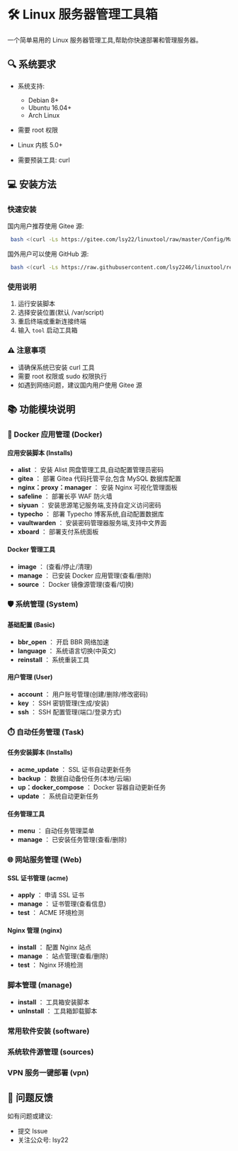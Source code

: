 # 🛠 Linux 服务器管理工具箱

一个简单易用的 Linux 服务器管理工具,帮助你快速部署和管理服务器。

## 🔍 系统要求

* 系统支持:

  * Debian 8+
  * Ubuntu 16.04+
  * Arch Linux
* 需要 root 权限
* Linux 内核 5.0+
* 需要预装工具: curl

## 💻 安装方法

### 快速安装

国内用户推荐使用 Gitee 源:

```bash
 bash <(curl -Ls https://gitee.com/lsy22/linuxtool/raw/master/Config/Manage/install.sh)
```

国外用户可以使用 GitHub 源:

```bash
 bash <(curl -Ls https://raw.githubusercontent.com/lsy2246/linuxtool/refs/heads/master/Config/Manage/install.sh)
```

### 使用说明

1. 运行安装脚本
2. 选择安装位置(默认 /var/script)
3. 重启终端或重新连接终端
4. 输入 `tool` 启动工具箱

### ⚠️ 注意事项

* 请确保系统已安装 curl 工具
* 需要 root 权限或 sudo 权限执行
* 如遇到网络问题，建议国内用户使用 Gitee 源

## 📚 功能模块说明

### 🐳 Docker 应用管理 (Docker)

#### 应用安装脚本 (Installs)

* **alist** ： 安装 Alist 网盘管理工具,自动配置管理员密码
* **gitea** ： 部署 Gitea 代码托管平台,包含 MySQL 数据库配置
* **nginx：proxy：manager** ： 安装 Nginx 可视化管理面板
* **safeline** ： 部署长亭 WAF 防火墙
* **siyuan** ： 安装思源笔记服务端,支持自定义访问密码
* **typecho** ： 部署 Typecho 博客系统,自动配置数据库
* **vaultwarden** ： 安装密码管理器服务端,支持中文界面
* **xboard** ： 部署支付系统面板

#### Docker 管理工具

* **image** ： (查看/停止/清理)
* **manage** ： 已安装 Docker 应用管理(查看/删除)
* **source** ： Docker 镜像源管理(查看/切换)

### 🛡️ 系统管理 (System)

#### 基础配置 (Basic)

* **bbr_open** ： 开启 BBR 网络加速
* **language** ： 系统语言切换(中英文)
* **reinstall** ： 系统重装工具

#### 用户管理 (User)

* **account** ： 用户账号管理(创建/删除/修改密码)
* **key** ： SSH 密钥管理(生成/安装)
* **ssh** ： SSH 配置管理(端口/登录方式)

### ⏱️ 自动任务管理 (Task)

#### 任务安装脚本 (Installs)

* **acme_update** ： SSL 证书自动更新任务
* **backup** ： 数据自动备份任务(本地/云端)
* **up：docker_compose** ： Docker 容器自动更新任务
* **update** ： 系统自动更新任务

#### 任务管理工具

* **menu** ： 自动任务管理菜单
* **manage** ： 已安装任务管理(查看/删除)

### 🌐 网站服务管理 (Web)

#### SSL 证书管理 (acme)

* **apply** ： 申请 SSL 证书
* **manage** ： 证书管理(查看信息)
* **test** ： ACME 环境检测

#### Nginx 管理 (nginx)

* **install** ： 配置 Nginx 站点
* **manage** ： 站点管理(查看/删除)
* **test** ： Nginx 环境检测

### 脚本管理 (manage)

* **install** ： 工具箱安装脚本
* **unInstall** ： 工具箱卸载脚本

### 常用软件安装 (software)

### 系统软件源管理 (sources)

### VPN 服务一键部署 (vpn)

## 📝 问题反馈

如有问题或建议:

* 提交 Issue
* 关注公众号: lsy22